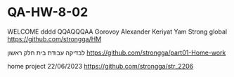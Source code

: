 # QA-HW-8-02
WELCOME dddd
QQAQQQAA
Gorovoy Alexander Keriyat Yam Strong global
https://github.com/strongga/HM

לבדיקה עבודת בית חלק ראשון
https://github.com/strongga/part01-Home-work

home project
22/06/2023
https://github.com/strongga/str_2206